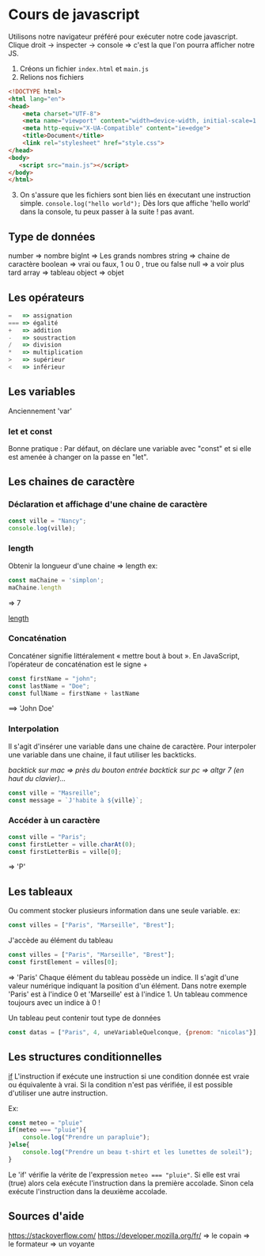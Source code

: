 # Cours de javascript

Utilisons notre navigateur préféré pour exécuter notre code javascript.
Clique droit -> inspecter -> console
=> c'est la que l'on pourra afficher notre JS.

1. Créons un fichier `index.html` et `main.js`
2. Relions nos fichiers

```html
<!DOCTYPE html>
<html lang="en">
<head>
    <meta charset="UTF-8">
    <meta name="viewport" content="width=device-width, initial-scale=1.0">
    <meta http-equiv="X-UA-Compatible" content="ie=edge">
    <title>Document</title>
    <link rel="stylesheet" href="style.css">
</head>
<body> 
   <script src="main.js"></script>
</body>
</html>
```

3. On s'assure que les fichiers sont bien liés en éxecutant une instruction simple.
`console.log("hello world");`
Dès lors que affiche 'hello world' dans la console, tu peux passer à la suite ! pas avant.

## Type de données

number      => nombre
bigInt      => Les grands nombres
string      => chaine de caractère
boolean     => vrai ou faux, 1 ou 0 , true ou false
null        => a voir plus tard
array       => tableau
object      => objet


## Les opérateurs

```javascript
=   => assignation
=== => égalité
+   => addition
-   => soustraction
/   => division
*   => multiplication
>   => supérieur
<   => inférieur
```

## Les variables

Anciennement 'var'

### let et const
Bonne pratique : Par défaut, on déclare une variable avec "const" et si elle est amenée à changer on la passe en "let".

## Les chaines de caractère

### Déclaration et affichage d'une chaine de caractère

```javascript
const ville = "Nancy";
console.log(ville);
```

### length
Obtenir la longueur d'une chaine => length
ex:

```javascript
const maChaine = 'simplon';
maChaine.length
```
=> 7


[length](https://developer.mozilla.org/fr/docs/Web/JavaScript/Reference/Objets_globaux/String/length)

### Concaténation

Concaténer signifie littéralement « mettre bout à bout ».
En JavaScript, l’opérateur de concaténation est le signe +

```javascript
const firstName = "john";
const lastName = "Doe";
const fullName = firstName + lastName
```

==> 'John Doe'


### Interpolation
Il s'agit d'insérer une variable dans une chaine de caractère. Pour interpoler une variable dans une chaine, il faut utiliser les backticks.

*backtick sur mac => près du bouton entrée
backtick sur pc  => altgr 7 (en haut du clavier)...*

```javascript
const ville = "Masreille";
const message = `J'habite à ${ville}`;
```

### Accéder à un caractère

```javascript
const ville = "Paris";
const firstLetter = ville.charAt(0);
const firstLetterBis = ville[0];
```
=> 'P'


## Les tableaux
Ou comment stocker plusieurs information dans une seule variable.
ex:

```javascript
const villes = ["Paris", "Marseille", "Brest"];
```

J'accède au élément du tableau

```javascript
const villes = ["Paris", "Marseille", "Brest"];
const firstElement = villes[0];
```
=> 'Paris'
Chaque élément du tableau possède un indice. Il s'agit d'une valeur numérique indiquant la position d'un élément. Dans notre exemple 'Paris' est à l'indice 0 et 'Marseille' est à l'indice 1. Un tableau commence toujours avec un indice à 0 !

Un tableau peut contenir tout type de données
```javascript
const datas = ["Paris", 4, uneVariableQuelconque, {prenom: "nicolas"}];
```

## Les structures conditionnelles
[if](https://developer.mozilla.org/fr/docs/Web/JavaScript/Reference/Instructions/if...else)
L'instruction if exécute une instruction si une condition donnée est vraie ou équivalente à vrai. Si la condition n'est pas vérifiée, il est possible d'utiliser une autre instruction.

Ex:

```javascript
const meteo = "pluie"
if(meteo === "pluie"){
    console.log("Prendre un parapluie");
}else{
    console.log("Prendre un beau t-shirt et les lunettes de soleil");
}
```

Le 'if' vérifie la vérite de l'expression `meteo === "pluie"`. Si elle est vrai (true) alors cela exécute l'instruction dans la première accolade. Sinon cela exécute l'instruction dans la deuxième accolade.

## Sources d'aide

https://stackoverflow.com/
https://developer.mozilla.org/fr/
=> le copain
=> le formateur
=> un voyante
